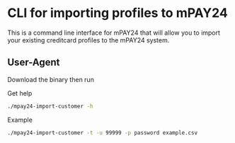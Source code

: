 # CLI for importing profiles to mPAY24

This is a command line interface for mPAY24 that will allow you to import your existing creditcard profiles to the mPAY24 system.

## User-Agent

Download the binary then run

Get help
```bash
./mpay24-import-customer -h
```

Example
```bash
./mpay24-import-customer -t -u 99999 -p password example.csv
```
